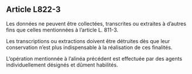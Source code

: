 Article L822-3
----
Les données ne peuvent être collectées, transcrites ou extraites à d’autres
fins que celles mentionnées à l’article L. 811-3.

Les transcriptions ou extractions doivent être détruites dès que leur
conservation n’est plus indispensable à la réalisation de ces finalités.

L’opération mentionnée à l’alinéa précédent est effectuée par des agents
individuellement désignés et dûment habilités.
